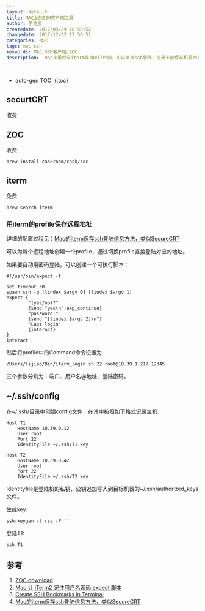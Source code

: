 ```yaml
---
layout: default
title: MAC上的SSH客户端工具
author: 李佶澳
createdate: 2017/03/29 18:50:52
changedate: 2017/12/22 17:50:51
categories: 技巧
tags: mac ssh
keywords: MAC,SSH客户端,ZOC
description:  mac上虽然有iterm等shell终端，可以直接ssh登陆，但是不能保存机器列表和密码，每次输入IP，比较烦。可以使用ZOC

---
```


* auto-gen TOC:
{:toc}

## securtCRT 

收费

## ZOC 

收费

	brew install caskroom/cask/zoc

## iterm

免费

	brew search iterm

### 用iterm的profile保存远程地址

详细的配置过程见：[Mac的iterm保存ssh登陆信息方法，类似SecureCRT][4]

可以为每个远程地址创建一个profile，通过切换profile直接登陆对应的地址。

如果要自动用密码登陆，可以创建一个可执行脚本：

	#!/usr/bin/expect -f
	
	set timeout 30
	spawn ssh -p [lindex $argv 0] [lindex $argv 1]
	expect {
	        "(yes/no)?"
	        {send "yes\n";exp_continue}
	        "password:"
	        {send "[lindex $argv 2]\n"}
	        "Last login"
	        {interact}
	}
	interact

然后将profile中的Command命令设置为

	/Users/lijiao/Bin/iterm_login.sh 22 root@10.39.1.217 12345

三个参数分别为：端口、用户名@地址、登陆密码。

## ~/.ssh/config

在~/.ssh/目录中创建config文件，在其中按照如下格式记录主机:

	Host T1
	    HostName 10.39.0.12
	    User root
	    Port 22
	    IdentityFile ~/.ssh/T1.key
	
	Host T2
	    HostName 10.39.0.42
	    User root
	    Port 22
	    IdentityFile ~/.ssh/T2.key

Identityfile是登陆机的私钥，公钥追加写入到目标机器的~/.ssh/authorized_keys文件。

生成key:

	ssh-keygen -t rsa -P ''

登陆T1:

	ssh T1

## 参考

1. [ZOC download][1]
2. [Mac 让 iTerm2 记住用户名密码 expect 脚本][2]
3. [Create SSH Bookmarks in Terminal][3]
4. [Mac的iterm保存ssh登陆信息方法，类似SecureCRT][4]

[1]: http://www.emtec.com/download.html "ZOC download"
[2]: http://blog.csdn.net/fenglailea/article/details/50895867 "Mac 让 iTerm2 记住用户名密码 expect 脚本"
[3]: http://osxdaily.com/2012/06/03/create-ssh-bookmarks-in-terminal-for-mac-os-x/ "Create SSH Bookmarks in Terminal"
[4]: https://jingyan.baidu.com/article/af9f5a2d72b16143140a459b.html  "Mac的iterm保存ssh登陆信息方法，类似SecureCRT"
